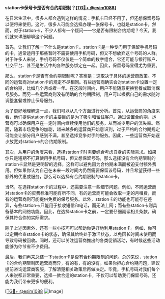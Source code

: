 **station卡保号卡是否有合约期限制？[[TG💪+ @esim1088](https://t.me/s/esim1088)]**

在日常生活中，很多人都会遇到这样的情况：手机卡已经不用了，但还想保留号码以便将来使用。这时，很多人可能会选择办理一张保号卡，也就是station卡。然而，对于station卡，不少人都有一个疑问——它是否有限制合约期呢？今天，我们就来详细聊聊这个问题。

首先，让我们了解一下什么是station卡。station卡是一种专门用于保留手机号码的卡，通常适用于那些暂时不需要使用手机号码，但又不想放弃这个号码的人群。对于许多人来说，手机号码不仅仅是一个简单的数字组合，它还可能与银行账户、社交平台、甚至是生活中的各种服务绑定在一起。因此，保留号码显得尤为重要。

那么，station卡是否有合约期限制呢？答案是：这取决于具体的运营商政策。不同的运营商对station卡的规定不尽相同。有些运营商确实会对station卡设置一定的合约期，比如几个月或者一年。在这段时间内，用户不能随意更换套餐或取消保号服务。而另一些运营商则没有明确的合约期限制，用户可以根据自己的需求随时调整套餐或停止保号服务。

为了更好地理解这一点，我们可以从几个方面进行分析。首先，从运营商的角度来看，他们提供station卡的主要目的是为了吸引和留住客户。通过设置合约期，运营商可以确保用户在一定时间内继续使用他们的服务，从而减少用户的流失率。然而，随着市场竞争的加剧，越来越多的运营商开始意识到，过于严格的合约期规定可能会让部分用户感到不满，甚至选择竞争对手的服务。因此，一些运营商开始逐步放宽对station卡的合约期限制。

其次，从用户的角度来看，选择station卡时需要综合考虑自身的实际需求。如果你只是短期不打算使用手机号码，但又想保留号码，那么选择没有合约期限制的station卡显然是更明智的选择。这样可以避免因为合约期未满而被迫支付额外费用。但如果你认为自己在未来一段时间内仍然需要保留该号码，并且希望获得一些额外的优惠或服务，那么可以选择有合约期限制的station卡。

当然，在选择station卡的过程中，还需要注意一些细节问题。例如，不同运营商对station卡的资费标准可能有所不同，有的运营商可能会收取一定的月租费，而有的运营商则可能提供免费的保号服务。此外，station卡的功能也可能存在差异，有些station卡只能用于接收短信和电话，而无法上网；而有些station卡则具备基本的网络功能。因此，在选择station卡之前，一定要仔细阅读相关条款，确保其符合你的实际需求。

除了上述因素外，还有一些小技巧可以帮助你更好地利用station卡。例如，你可以定期检查station卡的状态，确保其始终处于激活状态，以免因长时间未使用而导致号码被回收。同时，还可以关注运营商推出的各类促销活动，有时候这些活动能够为你节省不少费用。

最后，我们再来总结一下station卡是否有合约期限制的问题。总的来说，station卡的合约期限制因运营商而异，有的有，有的没有。如果你担心合约期问题，建议提前咨询运营商客服，了解清楚相关政策后再做决定。毕竟，手机号码对我们每个人来说都非常重要，选择一款合适的station卡，不仅可以帮助我们保留号码，还能为我们带来更多的便利。

[[TG💪+ @esim1088](https://t.me/s/esim1088) ![Image](https://i.postimg.cc/4NQfJmqS/Snipaste-2025-05-13-00-14-12.png)]